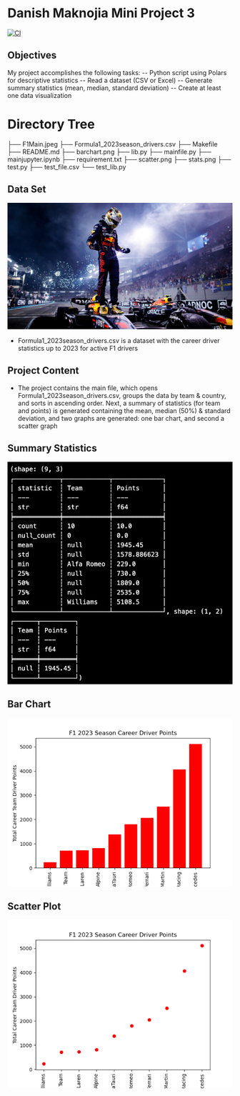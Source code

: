 # Danish Maknojia Mini Project 3

[![CI](https://github.com/nogibjj/Maknojia_DanishMP3/actions/workflows/cicd.yml/badge.svg)](https://github.com/nogibjj/Maknojia_DanishMP3/actions/workflows/cicd.yml)

## Objectives
My project accomplishes the following tasks:
-- Python script using Polars for descriptive statistics
-- Read a dataset (CSV or Excel)
-- Generate summary statistics (mean, median, standard deviation)
-- Create at least one data visualization

# Directory Tree
├── F1Main.jpeg
├── Formula1_2023season_drivers.csv
├── Makefile
├── README.md
├── barchart.png
├── lib.py
├── mainfile.py
├── mainjupyter.ipynb
├── requirement.txt
├── scatter.png
├── stats.png
├── test.py
├── test_file.csv
└── test_lib.py

## Data Set
![alt text](F1Main.jpeg)

- Formula1_2023season_drivers.csv is a dataset with the career driver statistics up to 2023 for active F1 drivers

## Project Content

- The project contains the main file, which opens Formula1_2023season_drivers.csv, groups the data by team & country, and sorts in ascending order. Next, a summary of statistics (for team and points) is generated containing the mean, median (50%) & standard deviation, and two graphs are generated: one bar chart, and second a scatter graph

## Summary Statistics
![alt text](stats.png)

## Bar Chart
![alt text](barchart.png)

## Scatter Plot
![alt text](scatter.png)


